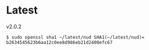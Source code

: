 # Latest
v2.0.2

`$ sudo openssl sha1 ~/latest/nud
SHA1(~/latest/nud)= b2634545623b6aa12c0ee8d986eb21d2400efc67 ` 
